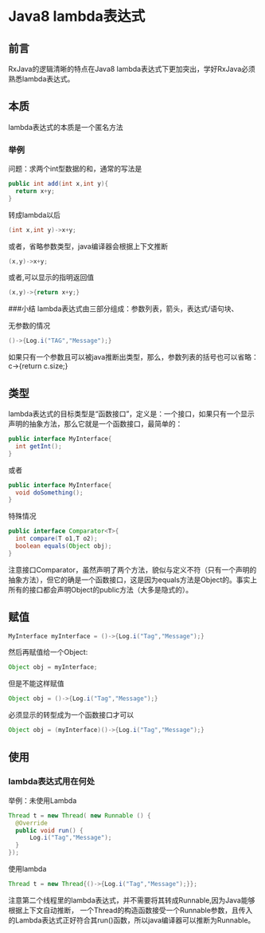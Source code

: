 # Java8 lambda表达式

## 前言
RxJava的逻辑清晰的特点在Java8 lambda表达式下更加突出，学好RxJava必须熟悉lambda表达式。
## 本质
lambda表达式的本质是一个匿名方法
### 举例
问题：求两个int型数据的和，通常的写法是
```java
public int add(int x,int y){
  return x+y;
}
```

转成lambda以后
```java
(int x,int y)->x+y;
```
或者，省略参数类型，java编译器会根据上下文推断
```java
(x,y)->x+y;
```
或者,可以显示的指明返回值
```java
(x,y)->{return x+y;}
```
###小结
lambda表达式由三部分组成：参数列表，箭头，表达式/语句块、

无参数的情况
```java
()->{Log.i("TAG","Message");}
```
如果只有一个参数且可以被java推断出类型，那么，参数列表的括号也可以省略：
c->{return c.size;}

## 类型
lambda表达式的目标类型是“函数接口”，定义是：一个接口，如果只有一个显示声明的抽象方法，那么它就是一个函数接口，最简单的：
```java
public interface MyInterface{
  int getInt();
}
```
或者
```java
public interface MyInterface{
  void doSomething();
}
```
特殊情况
```java
public interface Comparator<T>{
  int compare(T o1,T o2);
  boolean equals(Object obj);
}
```
注意接口Comparator，虽然声明了两个方法，貌似与定义不符（只有一个声明的抽象方法），但它的确是一个函数接口，这是因为equals方法是Object的。事实上所有的接口都会声明Object的public方法（大多是隐式的）。

## 赋值
```java
MyInterface myInterface = ()->{Log.i("Tag","Message");}
```
然后再赋值给一个Object:
```java
Object obj = myInterface;
```

但是不能这样赋值
```java
Object obj = ()->{Log.i("Tag","Message");}
```
必须显示的转型成为一个函数接口才可以
```java
Object obj = (myInterface)()->{Log.i("Tag","Message");}
```
## 使用
### lambda表达式用在何处
举例：未使用Lambda
```java
Thread t = new Thread( new Runnable () {
  @Override
  public void run() {
      Log.i("Tag","Message");
  }
});
```
使用lambda
```java
Thread t = new Thread{()->{Log.i("Tag","Message");}};
```
注意第二个线程里的lambda表达式，并不需要将其转成Runnable,因为Java能够根据上下文自动推断，
一个Thread的构造函数接受一个Runnable参数，且传入的Lambda表达式正好符合其run()函数，所以java编译器可以推断为Runnable。

